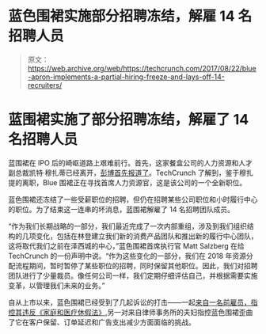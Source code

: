 # 蓝色围裙实施部分招聘冻结，解雇 14 名招聘人员 

> 原文：<https://web.archive.org/web/https://techcrunch.com/2017/08/22/blue-apron-implements-a-partial-hiring-freeze-and-lays-off-14-recruiters/>

# 蓝围裙实施了部分招聘冻结，解雇了 14 名招聘人员

蓝围裙在 IPO 后的崎岖道路上艰难前行。首先，这家餐盒公司的人力资源和人才副总裁凯特·穆扎蒂已经离开，[彭博首先报道了](https://web.archive.org/web/20221025223156/https://www.bloomberg.com/news/articles/2017-08-22/blue-apron-loses-human-resources-chief-and-starts-hiring-freeze)。TechCrunch 了解到，鉴于穆扎提的离职，Blue 围裙正在寻找首席人力资源官，这是该公司的一个全新职位。

蓝色围裙还冻结了一些受薪职位的招聘，但仍在招聘某些公司职位和小时履行中心的职位。为了结束这一连串的坏消息，蓝围裙解雇了 14 名招聘团队成员。

“作为我们长期战略的一部分，我们最近完成了一次内部重组，涉及到我们组织结构的几项变化，包括在林登建立我们新的消费产品团队和推出新的履行中心团队，这将取代我们之前在泽西城的中心，”蓝色围裙首席执行官 Matt Salzberg 在给 TechCrunch 的一份声明中说。“作为这些变化的一部分，我们在 2018 年资源分配流程期间，暂时暂停了某些职位的招聘，同时保留其他职位。因此，我们对招聘团队进行了少量裁员。像任何公司一样，我们定期仔细评估自己，并根据需要实施变革，以管理我们未来的业务。”

自从上市以来，蓝色围裙已经受到了几起诉讼的打击——一起[来自一名前雇员，指控其违反《家庭和医疗休假法》](https://web.archive.org/web/20221025223156/https://beta.techcrunch.com/2017/07/24/blue-apron-faces-lawsuit-from-former-employee-who-alleges-violation-of-family-and-medical-leave-act/),另一对来自律师事务所的夫妇指控蓝色围裙歪曲了它在客户保留、订单延迟和广告支出减少方面面临的挑战。